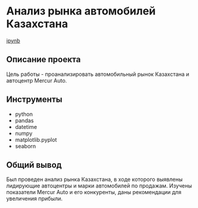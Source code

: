 # Анализ рынка автомобилей Казахстана
[ipynb](https://github.com/Irina-TF/Portfolio/blob/main/Project%2013/%D0%90%D0%B2%D1%82%D0%BE%D1%80%D1%8B%D0%BD%D0%BE%D0%BA%20%D0%9A%D0%B0%D0%B7%D0%B0%D1%85%D1%81%D1%82%D0%B0%D0%BD%D0%B0.ipynb)
## Описание проекта
Цель работы - проанализировать автомобильный рынок Казахстана и автоцентр Mercur Auto.

## Инструменты
- python
- pandas 
- datetime
- numpy 
- matplotlib.pyplot
- seaborn

## Общий вывод
Был проведен анализ рынка Казахстана, в ходе которого выявлены лидирующие автоцентры и марки автомобилей по продажам. Изучены показатели Mercur Auto и его конкуренты, даны рекомендации для увеличения прибыли. 
